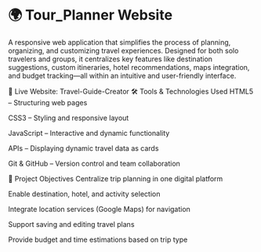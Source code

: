 # 🌍 Tour_Planner Website
A responsive web application that simplifies the process of planning, organizing, and customizing travel experiences. Designed for both solo travelers and groups, it centralizes key features like destination suggestions, custom itineraries, hotel recommendations, maps integration, and budget tracking—all within an intuitive and user-friendly interface.

🔗 Live Website: Travel-Guide-Creator
🛠️ Tools & Technologies Used
HTML5 – Structuring web pages

CSS3 – Styling and responsive layout

JavaScript – Interactive and dynamic functionality

APIs – Displaying dynamic travel data as cards

Git & GitHub – Version control and team collaboration

🎯 Project Objectives
Centralize trip planning in one digital platform

Enable destination, hotel, and activity selection

Integrate location services (Google Maps) for navigation

Support saving and editing travel plans

Provide budget and time estimations based on trip type
